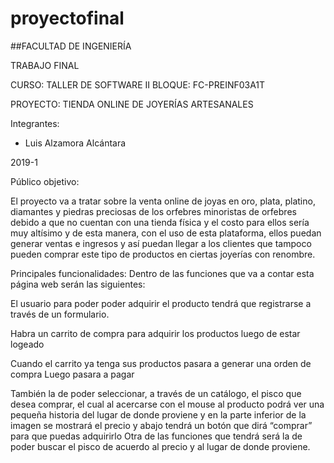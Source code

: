 # proyectofinal


##FACULTAD DE INGENIERÍA
 
TRABAJO FINAL
 
CURSO: TALLER DE SOFTWARE II
BLOQUE: FC-PREINF03A1T


 PROYECTO: TIENDA ONLINE DE JOYERÍAS ARTESANALES


Integrantes:
-	Luis Alzamora Alcántara







2019-1



Público objetivo:


El proyecto va a tratar sobre la venta online de joyas en oro, plata, platino, diamantes y piedras preciosas de los orfebres minoristas de orfebres debido a que no cuentan con una tienda física y el costo para ellos sería muy altísimo y de esta manera, con el uso de esta plataforma, ellos puedan generar ventas e ingresos y así puedan llegar a los clientes que tampoco pueden comprar este tipo de productos en ciertas joyerías con renombre.


Principales   funcionalidades:
Dentro de las funciones que va a contar esta página web serán las siguientes:

El usuario para poder poder adquirir el producto tendrá que registrarse a través de un formulario.
 
Habra un carrito de compra para adquirir los productos luego de estar logeado

Cuando el carrito ya tenga sus productos pasara a generar una orden de compra
Luego pasara a pagar 

También la de poder seleccionar, a través de un catálogo, el pisco que desea comprar, el cual al acercarse con el mouse al producto podrá ver una pequeña historia del lugar de donde proviene y en la parte inferior de la imagen se mostrará el precio y abajo tendrá un botón que dirá “comprar” para que puedas adquirirlo
Otra de las funciones que tendrá será la de poder buscar el pisco de acuerdo al precio y al lugar de donde proviene.
